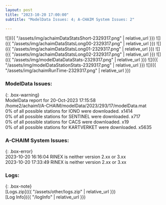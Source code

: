 ```yaml
---
layout: post
title: "2023-10-20 17:00:00"
subtitle: "ModelData Issues: 4; A-CHAIM System Issues: 2"

---
```


![]({{ "/assets/img/achaimDataStatsShort-2329317.png" | relative_url }})
![]({{ "/assets/img/achaimDataStatsLong00-2329317.png" | relative_url }})
![]({{ "/assets/img/achaimDataStatsLong01-2329317.png" | relative_url }})
![]({{ "/assets/img/achaimDataStatsLong02-2329317.png" | relative_url }})
![]({{ "/assets/img/modelDataDataStats-2329317.png" | relative_url }})
![]({{ "/assets/img/modelDataStationStats-2329317.png" | relative_url }})
![]({{ "/assets/img/achaimRunTime-2329317.png" | relative_url }})


### ModelData Issues:  
  
{: .box-warning}  
 ModelData report for 20-Oct-2023 17:15:58   
 /home2/achaim1/A-CHAIM/modelData/2023/293/17/modelData.mat   
 0% of all possible stations for IONO were downloaded. x1414   
 0% of all possible stations for SENTINEL were downloaded. x717   
 0% of all possible stations for CACS were downloaded. x19   
 0% of all possible stations for KARTVERKET were downloaded. x5635   
  
### A-CHAIM System Issues:  
  
{: .box-error}  
2023-10-20 16:16:04 RINEX is neither version 2.xx or 3.xx  
2023-10-20 17:33:49 RINEX is neither version 2.xx or 3.xx  

### Logs:  
  
{: .box-note}  
[Logs.zip]({{ "/assets/other/logs.zip" | relative_url }})  
[Log Info]({{ "/logInfo" | relative_url }})  
